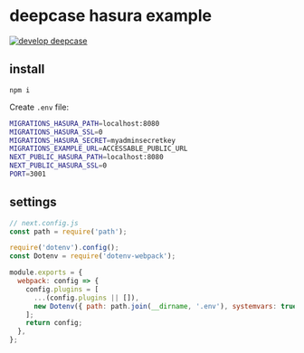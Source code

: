 # deepcase hasura example

[![develop deepcase](https://badgen.net/badge/develop/deepcase)](https://github.com/deepcase/deepcase)

## install

```
npm i
```

Create `.env` file:
```sh
MIGRATIONS_HASURA_PATH=localhost:8080
MIGRATIONS_HASURA_SSL=0
MIGRATIONS_HASURA_SECRET=myadminsecretkey
MIGRATIONS_EXAMPLE_URL=ACCESSABLE_PUBLIC_URL
NEXT_PUBLIC_HASURA_PATH=localhost:8080
NEXT_PUBLIC_HASURA_SSL=0
PORT=3001
```

## settings

```js
// next.config.js
const path = require('path');

require('dotenv').config();
const Dotenv = require('dotenv-webpack');

module.exports = {
  webpack: config => {
    config.plugins = [
      ...(config.plugins || []),
      new Dotenv({ path: path.join(__dirname, '.env'), systemvars: true }),
    ];
    return config;
  },
};
```